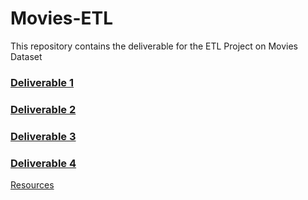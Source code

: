 # Movies-ETL
This repository contains the deliverable for the ETL Project on Movies Dataset

### [Deliverable 1](https://github.com/nidhipandya/Movies-ETL/blob/main/ETL_function_test.ipynb)

### [Deliverable 2](https://github.com/nidhipandya/Movies-ETL/blob/main/ETL_clean_wiki_movies.ipynb)

### [Deliverable 3](https://github.com/nidhipandya/Movies-ETL/blob/main/ETL_clean_kaggle_data.ipynb)

### [Deliverable 4](https://github.com/nidhipandya/Movies-ETL/blob/main/ETL_create_database.ipynb)

[Resources](https://github.com/nidhipandya/Movies-ETL/tree/main/Resources)
